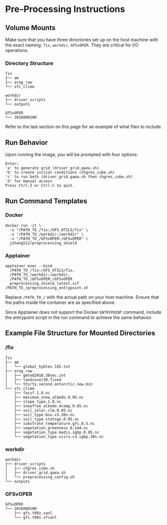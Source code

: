# Pre-Processing Instructions

## Volume Mounts
Make sure that you have three directories set up on the host machine with the exact naming: `fix`, `workdir`, `GFSvOPER`. They are critical for I/O operations.

### Directory Structure
```
fix
├── am
├── orog_raw
└── sfc_climo
```
```
workdir
├── driver_scripts
└── outputs
```
```
GFSvOPER
└── 2016080100
```
Refer to the last section on this page for an example of what files to include.

## Run Behavior
Upon running the image, you will be prompted with four options: 
```
Enter:
'a' to generate grid (driver_grid.gaea.sh)
'b' to create initial conditions (chgres_cube.sh)
'c' to run both (driver_grid.gaea.sh then chgres_cube.sh)
'd' for manual access
Press Ctrl-Z or Ctrl-C to quit.
```

## Run Command Templates
### Docker
```
docker run -it \
  -v "/PATH_TO_/fix:/UFS_UTILS/fix" \
  -v "/PATH_TO_/workdir:/workdir" \
  -v "/PATH_TO_/GFSvOPER:/GFSvOPER" \
  jzhang512/preprocessing_shield
```
### Apptainer 
```
apptainer exec --bind
  /PATH_TO_/fix:/UFS_UTILS/fix,
  /PATH_TO_/workdir:/workdir,
  /PATH_TO_/GFSvOPER:/GFSvOPER
  preprocessing_shield_latest.sif /PATH_TO_/preprocessing_entrypoint.sh
```

Replace `/PATH_TO_/` with the actual path on your host machine. Ensure that the paths inside the container are as specified above. 

Since Apptainer does not support the Docker `ENTRYPOINT` command, include the entrypoint script in the run command to achieve the same behavior.

## Example File Structure for Mounted Directories

### /fix
```
fix
├── am
│   └── global_hyblev.l65.txt
├── orog_raw
│   ├── gmted2010.30sec.int
│   ├── landcover30.fixed
│   └── thirty.second.antarctic.new.bin
└── sfc_climo
    ├── facsf.1.0.nc
    ├── maximum_snow_albedo.0.05.nc
    ├── slope_type.1.0.nc
    ├── snowfree_albedo.4comp.0.05.nc
    ├── soil_color.clm.0.05.nc
    ├── soil_type.bnu.v3.30s.nc
    ├── soil_type.statsgo.0.05.nc
    ├── substrate_temperature.gfs.0.5.nc
    ├── vegetation_greenness.0.144.nc
    ├── vegetation_type.modis.igbp.0.05.nc
    └── vegetation_type.viirs.v3.igbp.30s.nc
```

### workdir
```
workdir
├── driver_scripts
│   ├── chgres_cube.sh
│   ├── driver_grid.gaea.sh
│   └── preprocessing_config.sh
└── outputs
```

### GFSvOPER
```
GFSvOPER
└── 2016080100
    ├── gfs.t00z.sanl
    └── gfs.t00z.sfcanl
```

